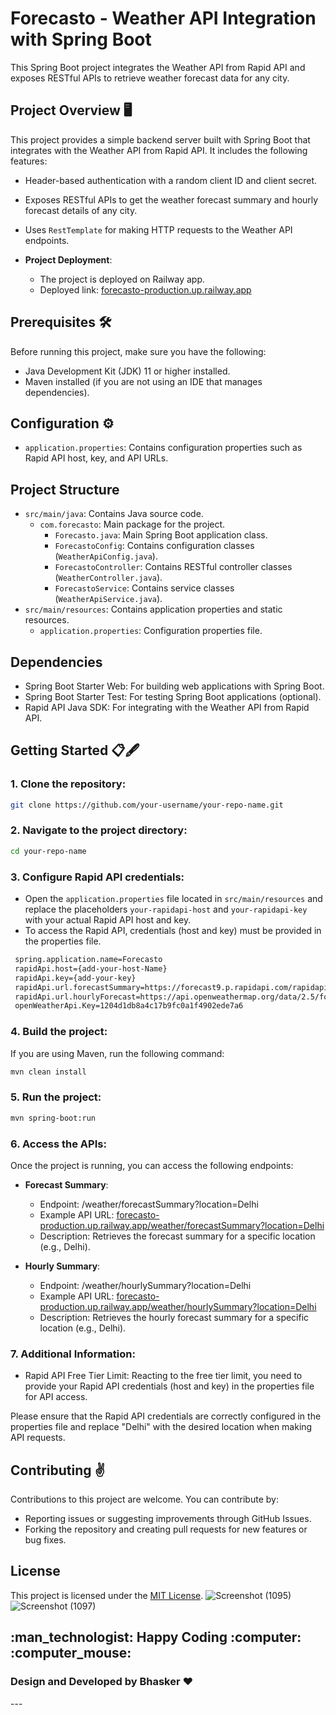 
# Forecasto - Weather API Integration with Spring Boot

This Spring Boot project integrates the Weather API from Rapid API and exposes RESTful APIs to retrieve weather forecast data for any city.

## Project Overview 🖥️

This project provides a simple backend server built with Spring Boot that integrates with the Weather API from Rapid API. It includes the following features:

- Header-based authentication with a random client ID and client secret.
- Exposes RESTful APIs to get the weather forecast summary and hourly forecast details of any city.
- Uses `RestTemplate` for making HTTP requests to the Weather API endpoints.

- **Project Deployment**:
   - The project is deployed on Railway app.
   - Deployed link: [forecasto-production.up.railway.app](forecasto-production.up.railway.app)


## Prerequisites 🛠️

Before running this project, make sure you have the following:

- Java Development Kit (JDK) 11 or higher installed.
- Maven installed (if you are not using an IDE that manages dependencies).

## Configuration ⚙️

- `application.properties`: Contains configuration properties such as Rapid API host, key, and API URLs.

## Project Structure

- `src/main/java`: Contains Java source code.
  - `com.forecasto`: Main package for the project.
    - `Forecasto.java`: Main Spring Boot application class.
    - `ForecastoConfig`: Contains configuration classes (`WeatherApiConfig.java`).
    - `ForecastoController`: Contains RESTful controller classes (`WeatherController.java`).
    - `ForecastoService`: Contains service classes (`WeatherApiService.java`).
- `src/main/resources`: Contains application properties and static resources.
  - `application.properties`: Configuration properties file.

## Dependencies

- Spring Boot Starter Web: For building web applications with Spring Boot.
- Spring Boot Starter Test: For testing Spring Boot applications (optional).
- Rapid API Java SDK: For integrating with the Weather API from Rapid API.


## Getting Started 📋🖋️

### 1. Clone the repository:

   ```bash
   git clone https://github.com/your-username/your-repo-name.git
   ```

### 2. Navigate to the project directory:

   ```bash
   cd your-repo-name
   ```

### 3. Configure Rapid API credentials:

   - Open the `application.properties` file located in `src/main/resources` and replace the placeholders `your-rapidapi-host` and `your-rapidapi-key` with your actual Rapid API host and key.
   - To access the Rapid API, credentials (host and key) must be provided in the properties file.
   <p></p>
   
   ```bash
    spring.application.name=Forecasto
    rapidApi.host={add-your-host-Name}
    rapidApi.key={add-your-key}
    rapidApi.url.forecastSummary=https://forecast9.p.rapidapi.com/rapidapi/forecast/
    rapidApi.url.hourlyForecast=https://api.openweathermap.org/data/2.5/forecast?q=
    openWeatherApi.Key=1204d1db8a4c17b9fc0a1f4902ede7a6
   ```
### 4. Build the project:

   If you are using Maven, run the following command:

   ```bash
   mvn clean install
   ```

### 5. Run the project:

   ```bash
   mvn spring-boot:run
   ```

### 6. Access the APIs:

   Once the project is running, you can access the following endpoints:

  - **Forecast Summary**:
     - Endpoint: /weather/forecastSummary?location=Delhi
     - Example API URL: [forecasto-production.up.railway.app/weather/forecastSummary?location=Delhi](forecasto-production.up.railway.app/weather/forecastSummary?location=Delhi)
     - Description: Retrieves the forecast summary for a specific location (e.g., Delhi).

   - **Hourly Summary**:
     - Endpoint: /weather/hourlySummary?location=Delhi
     - Example API URL: [forecasto-production.up.railway.app/weather/hourlySummary?location=Delhi](forecasto-production.up.railway.app/weather/hourlySummary?location=Delhi)
     - Description: Retrieves the hourly forecast summary for a specific location (e.g., Delhi).

### 7. **Additional Information**:
   - Rapid API Free Tier Limit: Reacting to the free tier limit, you need to provide your Rapid API credentials (host and key) in the properties file for API access.

Please ensure that the Rapid API credentials are correctly configured in the properties file and replace "Delhi" with the desired location when making API requests.

## Contributing ✌

Contributions to this project are welcome. You can contribute by:

- Reporting issues or suggesting improvements through GitHub Issues.
- Forking the repository and creating pull requests for new features or bug fixes.

## License

This project is licensed under the [MIT License](LICENSE).
![Screenshot (1095)](https://github.com/Bhasker23/Forecasto/assets/101566187/e73f8318-1455-4014-a548-912eafbf4469)
![Screenshot (1097)](https://github.com/Bhasker23/Forecasto/assets/101566187/f08e8a1d-59a6-45a1-9f55-f88e51ee4772)


<h2>:man_technologist: Happy Coding :computer: :computer_mouse:</h2>

<h3>Design and Developed by Bhasker ❤️</h3>  
---
